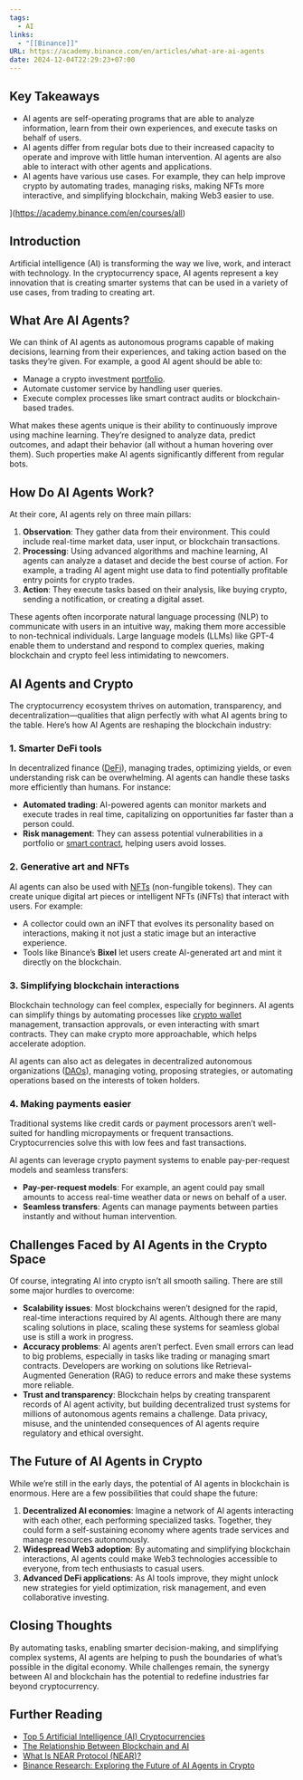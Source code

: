 ```yaml
---
tags:
  - AI
links:
  - "[[Binance]]"
URL: https://academy.binance.com/en/articles/what-are-ai-agents
date: 2024-12-04T22:29:23+07:00
---
```

## Key Takeaways

- AI agents are self-operating programs that are able to analyze information, learn from their own experiences, and execute tasks on behalf of users.
- AI agents differ from regular bots due to their increased capacity to operate and improve with little human intervention. AI agents are also able to interact with other agents and applications.
- AI agents have various use cases. For example, they can help improve crypto by automating trades, managing risks, making NFTs more interactive, and simplifying blockchain, making Web3 easier to use.

](https://academy.binance.com/en/courses/all)

## Introduction

Artificial intelligence (AI) is transforming the way we live, work, and interact with technology. In the cryptocurrency space, AI agents represent a key innovation that is creating smarter systems that can be used in a variety of use cases, from trading to creating art.

## What Are AI Agents?

We can think of AI agents as autonomous programs capable of making decisions, learning from their experiences, and taking action based on the tasks they’re given. For example, a good AI agent should be able to:

- Manage a crypto investment [portfolio](https://academy.binance.com/en/articles/how-to-build-a-well-balanced-crypto-portfolio).
- Automate customer service by handling user queries.
- Execute complex processes like smart contract audits or blockchain-based trades.

What makes these agents unique is their ability to continuously improve using machine learning. They’re designed to analyze data, predict outcomes, and adapt their behavior (all without a human hovering over them). Such properties make AI agents significantly different from regular bots.

## How Do AI Agents Work?

At their core, AI agents rely on three main pillars:

1. **Observation**: They gather data from their environment. This could include real-time market data, user input, or blockchain transactions.
2. **Processing**: Using advanced algorithms and machine learning, AI agents can analyze a dataset and decide the best course of action. For example, a trading AI agent might use data to find potentially profitable entry points for crypto trades.
3. **Action**: They execute tasks based on their analysis, like buying crypto, sending a notification, or creating a digital asset.

These agents often incorporate natural language processing (NLP) to communicate with users in an intuitive way, making them more accessible to non-technical individuals. Large language models (LLMs) like GPT-4 enable them to understand and respond to complex queries, making blockchain and crypto feel less intimidating to newcomers.

## AI Agents and Crypto

The cryptocurrency ecosystem thrives on automation, transparency, and decentralization—qualities that align perfectly with what AI agents bring to the table. Here’s how AI Agents are reshaping the blockchain industry:

### 1\. Smarter DeFi tools

In decentralized finance ([DeFi](https://academy.binance.com/en/articles/the-complete-beginners-guide-to-decentralized-finance-defi)), managing trades, optimizing yields, or even understanding risk can be overwhelming. AI agents can handle these tasks more efficiently than humans. For instance:

- **Automated trading**: AI-powered agents can monitor markets and execute trades in real time, capitalizing on opportunities far faster than a person could.
- **Risk management**: They can assess potential vulnerabilities in a portfolio or [smart contract](https://academy.binance.com/en/articles/what-are-smart-contracts), helping users avoid losses.

### 2\. Generative art and NFTs

AI agents can also be used with [NFTs](https://academy.binance.com/en/articles/what-is-an-nft) (non-fungible tokens). They can create unique digital art pieces or intelligent NFTs (iNFTs) that interact with users. For example:

- A collector could own an iNFT that evolves its personality based on interactions, making it not just a static image but an interactive experience.
- Tools like Binance’s **Bixel** let users create AI-generated art and mint it directly on the blockchain.

### 3\. Simplifying blockchain interactions

Blockchain technology can feel complex, especially for beginners. AI agents can simplify things by automating processes like [crypto wallet](https://academy.binance.com/en/articles/how-to-set-up-a-crypto-wallet) management, transaction approvals, or even interacting with smart contracts. They can make crypto more approachable, which helps accelerate adoption.

AI agents can also act as delegates in decentralized autonomous organizations ([DAOs](https://academy.binance.com/en/articles/decentralized-autonomous-organizations-daos-explained)), managing voting, proposing strategies, or automating operations based on the interests of token holders.

### 4\. Making payments easier

Traditional systems like credit cards or payment processors aren’t well-suited for handling micropayments or frequent transactions. Cryptocurrencies solve this with low fees and fast transactions. 

AI agents can leverage crypto payment systems to enable pay-per-request models and seamless transfers:

- **Pay-per-request models**: For example, an agent could pay small amounts to access real-time weather data or news on behalf of a user.
- **Seamless transfers**: Agents can manage payments between parties instantly and without human intervention.

## Challenges Faced by AI Agents in the Crypto Space

Of course, integrating AI into crypto isn’t all smooth sailing. There are still some major hurdles to overcome:

- **Scalability issues**: Most blockchains weren’t designed for the rapid, real-time interactions required by AI agents. Although there are many scaling solutions in place, scaling these systems for seamless global use is still a work in progress.
- **Accuracy problems**: AI agents aren’t perfect. Even small errors can lead to big problems, especially in tasks like trading or managing smart contracts. Developers are working on solutions like Retrieval-Augmented Generation (RAG) to reduce errors and make these systems more reliable.
- **Trust and transparency**: Blockchain helps by creating transparent records of AI agent activity, but building decentralized trust systems for millions of autonomous agents remains a challenge. Data privacy, misuse, and the unintended consequences of AI agents require regulatory and ethical oversight.

## The Future of AI Agents in Crypto

While we’re still in the early days, the potential of AI agents in blockchain is enormous. Here are a few possibilities that could shape the future:

1. **Decentralized AI economies**: Imagine a network of AI agents interacting with each other, each performing specialized tasks. Together, they could form a self-sustaining economy where agents trade services and manage resources autonomously.
2. **Widespread Web3 adoption**: By automating and simplifying blockchain interactions, AI agents could make Web3 technologies accessible to everyone, from tech enthusiasts to casual users.
3. **Advanced DeFi applications**: As AI tools improve, they might unlock new strategies for yield optimization, risk management, and even collaborative investing.

## Closing Thoughts

By automating tasks, enabling smarter decision-making, and simplifying complex systems, AI agents are helping to push the boundaries of what’s possible in the digital economy. While challenges remain, the synergy between AI and blockchain has the potential to redefine industries far beyond cryptocurrency.

## Further Reading

- [Top 5 Artificial Intelligence (AI) Cryptocurrencies](https://academy.binance.com/en/articles/top-artificial-intelligence-ai-cryptocurrencies)
- [The Relationship Between Blockchain and AI](https://academy.binance.com/en/articles/the-relationship-between-blockchain-and-ai)
- [What Is NEAR Protocol (NEAR)?](https://academy.binance.com/en/articles/what-is-near-protocol-near)
- [Binance Research: Exploring the Future of AI Agents in Crypto](https://www.binance.com/en/blog/research/binance-research-exploring-the-future-of-ai-agents-in-crypto-4685351192205955466)
